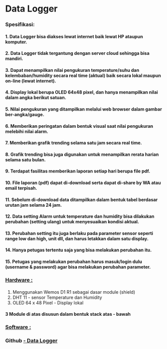 # Data Logger
### Spesifikasi:

#### 1. Data Logger bisa diakses lewat internet baik lewat HP ataupun komputer.
#### 2. Data Logger tidak tergantung dengan server cloud sehingga bisa mandiri.
#### 3. Dapat menampilkan nilai pengukuran temperature/suhu dan kelembaban/humidity secara real time (aktual) baik secara lokal maupun on-line (lewat internet).
#### 4. Display lokal berupa OLED 64x48 pixel, dan hanya menampilkan nilai dalam angka berikut satuan.
#### 5. Nilai pengukuran yang ditampilkan melalui web browser dalam gambar ber-angka/gauge.
#### 6. Memberikan peringatan dalam bentuk visual saat nilai pengukuran melebihi nilai alarm.
#### 7. Memberikan grafik trending selama satu jam secara real time.
#### 8. Grafik trending bisa juga digunakan untuk menampilkan rerata harian selama satu bulan.
#### 9. Terdapat fasilitas memberikan laporan setiap hari berupa file pdf.
#### 10. File laporan (pdf) dapat di-download serta dapat di-share by WA atau email terpisah.
#### 11. Sebelum di-download data ditampilkan dalam bentuk tabel berdasar urutan jam selama 24 jam.
#### 12. Data setting Alarm untuk temperature dan humidity bisa dilakukan perubahan (setting ulang) untuk menyesuaikan kondisi aktual.
#### 13. Perubahan setting itu juga berlaku pada parameter sensor seperti range low dan high, unit dll, dan harus letakkan dalam satu display.
#### 14. Hanya petugas tertentu saja yang bisa melakukan perubahan itu.
#### 15. Petugas yang melakukan perubahan harus masuk/login dulu (username & password) agar bisa melakukan perubahan parameter.
### [Hardware : ](https://github.com/slametsampon/dataLogger/blob/main/images/datalogger.png)

#### 
1. Menggunakan Wemos D1 R1 sebagai dasar module (shield)
2. DHT 11 - sensor Temperature dan Humidity
3. OLED 64 x 48 Pixel - Display lokal

#### 3 Module di atas disusun dalam bentuk stack atas - bawah
### [Software : ](https://github.com/slametsampon/dataLogger/blob/main/config/dataLogger.md)

### Github [  - Data Logger](https://github.com/slametsampon/dataLogger)